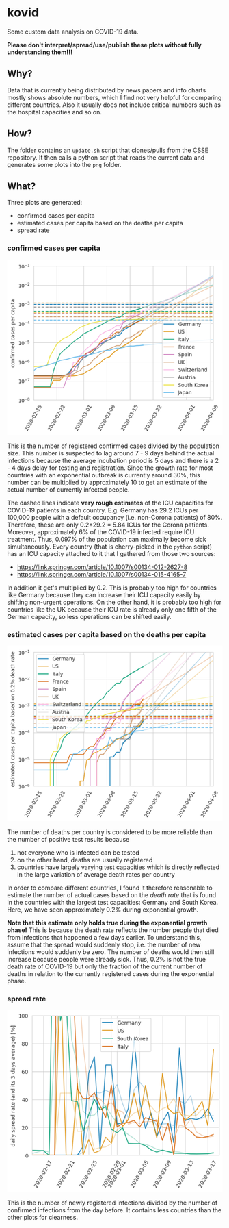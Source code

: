 # kovid

Some custom data analysis on COVID-19 data.

**Please don't interpret/spread/use/publish these plots without fully understanding them!!!**

## Why?
Data that is currently being distributed by news papers and info charts mostly shows absolute numbers, which I find not very helpful for comparing different countries. Also it usually does not include critical numbers such as the hospital capacities and so on.

## How?
The folder contains an `update.sh` script that clones/pulls from the [CSSE](https://github.com/CSSEGISandData/COVID-19.git) repository. It then calls a python script that reads the current data and generates some plots into the `png` folder.

## What?
Three plots are generated:
- confirmed cases per capita
- estimated cases per capita based on the deaths per capita
- spread rate

### confirmed cases per capita

![](png/countries_confirmed.png)

This is the number of registered confirmed cases divided by the population size. This number is suspected to lag around 7 - 9 days behind the actual infections because the average incubation period is 5 days and there is a 2 - 4 days delay for testing and registration. Since the growth rate for most countries with an exponential outbreak is currently around 30%, this number can be multiplied by approximately 10 to get an estimate of the actual number of currently infected people.

The dashed lines indicate **very rough estimates** of the ICU capacities for COVID-19 patients in each country. E.g. Germany has 29.2 ICUs per 100,000 people with a default occupancy (i.e. non-Corona patients) of 80%. Therefore, these are only 0.2*29.2 = 5.84 ICUs for the Corona patients. Moreover, approximately 6% of the COVID-19 infected require ICU treatment. Thus, 0.097% of the population can maximally become sick simultaneously. Every country (that is cherry-picked in the `python` script) has an ICU capacity attached to it that I gathered from those two sources:
- https://link.springer.com/article/10.1007/s00134-012-2627-8
- https://link.springer.com/article/10.1007/s00134-015-4165-7

In addition it get's multiplied by 0.2. This is probably too high for countries like Germany because they can increase their ICU capacity easily by shifting non-urgent operations. On the other hand, it is probably too high for countries like the UK because their ICU rate is already only one fifth of the German capacity, so less operations can be shifted easily.

### estimated cases per capita based on the deaths per capita

![](png/countries_estimated_deaths.png)

The number of deaths per country is considered to be more reliable than the number of positive test results because
1. not everyone who is infected can be tested
2. on the other hand, deaths are usually registered
3. countries have largely varying test capacities which is directly reflected in the large variation of average death rates per country

In order to compare different countries, I found it therefore reasonable to estimate the number of actual cases based on the _death rate_ that is found in the countries with the largest test capacities: Germany and South Korea. Here, we have seen approximately 0.2% during exponential growth.

**Note that this estimate only holds true during the exponential growth phase!** This is because the death rate reflects the number people that died from infections that happened a few days earlier. To understand this, assume that the spread would suddenly stop, i.e. the number of new infections would suddenly be zero. The number of deaths would then still increase because people were already sick. Thus, 0.2% is not the true death rate of COVID-19 but only the fraction of the current number of deaths in relation to the currently registered cases during the exponential phase.

### spread rate

![](png/countries_rate.png)

This is the number of newly registered infections divided by the number of confirmed infections from the day before. It contains less countries than the other plots for clearness.
